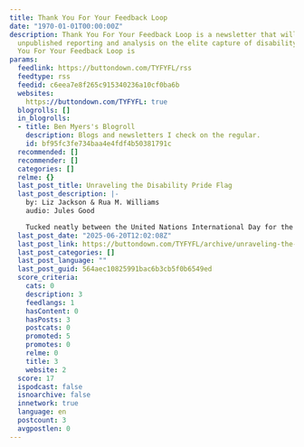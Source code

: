 ```yaml
---
title: Thank You For Your Feedback Loop
date: "1970-01-01T00:00:00Z"
description: Thank You For Your Feedback Loop is a newsletter that will share previously
  unpublished reporting and analysis on the elite capture of disability movements.Thank
  You For Your Feedback Loop is
params:
  feedlink: https://buttondown.com/TYFYFL/rss
  feedtype: rss
  feedid: c6eea7e8f265c915340236a10cf0ba6b
  websites:
    https://buttondown.com/TYFYFL: true
  blogrolls: []
  in_blogrolls:
  - title: Ben Myers's Blogroll
    description: Blogs and newsletters I check on the regular.
    id: bf95fc3fe734baa4e4fdf4b50381791c
  recommended: []
  recommender: []
  categories: []
  relme: {}
  last_post_title: Unraveling the Disability Pride Flag
  last_post_description: |-
    by: Liz Jackson & Rua M. Williams
    audio: Jules Good

    Tucked neatly between the United Nations International Day for the Abolition of Slavery on December 2, and the International Day of Banks on
  last_post_date: "2025-06-20T12:02:08Z"
  last_post_link: https://buttondown.com/TYFYFL/archive/unraveling-the-disability-pride-flag/
  last_post_categories: []
  last_post_language: ""
  last_post_guid: 564aec10825991bac6b3cb5f0b6549ed
  score_criteria:
    cats: 0
    description: 3
    feedlangs: 1
    hasContent: 0
    hasPosts: 3
    postcats: 0
    promoted: 5
    promotes: 0
    relme: 0
    title: 3
    website: 2
  score: 17
  ispodcast: false
  isnoarchive: false
  innetwork: true
  language: en
  postcount: 3
  avgpostlen: 0
---
```


